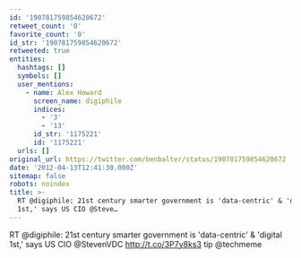 ```yaml
---
id: '190781759854620672'
retweet_count: '0'
favorite_count: '0'
id_str: '190781759854620672'
retweeted: true
entities:
  hashtags: []
  symbols: []
  user_mentions:
    - name: Alex Howard
      screen_name: digiphile
      indices:
        - '3'
        - '13'
      id_str: '1175221'
      id: '1175221'
  urls: []
original_url: https://twitter.com/benbalter/status/190781759854620672
date: '2012-04-13T12:41:30.000Z'
sitemap: false
robots: noindex
title: >-
  RT @digiphile: 21st century smarter government is 'data-centric' & 'digital
  1st,' says US CIO @Steve…
---
```


RT @digiphile: 21st century smarter government is 'data-centric' & 'digital 1st,' says US CIO @StevenVDC http://t.co/3P7y8ks3 tip @techmeme